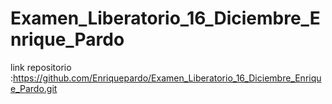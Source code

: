 # Examen_Liberatorio_16_Diciembre_Enrique_Pardo

link repositorio :https://github.com/Enriquepardo/Examen_Liberatorio_16_Diciembre_Enrique_Pardo.git
